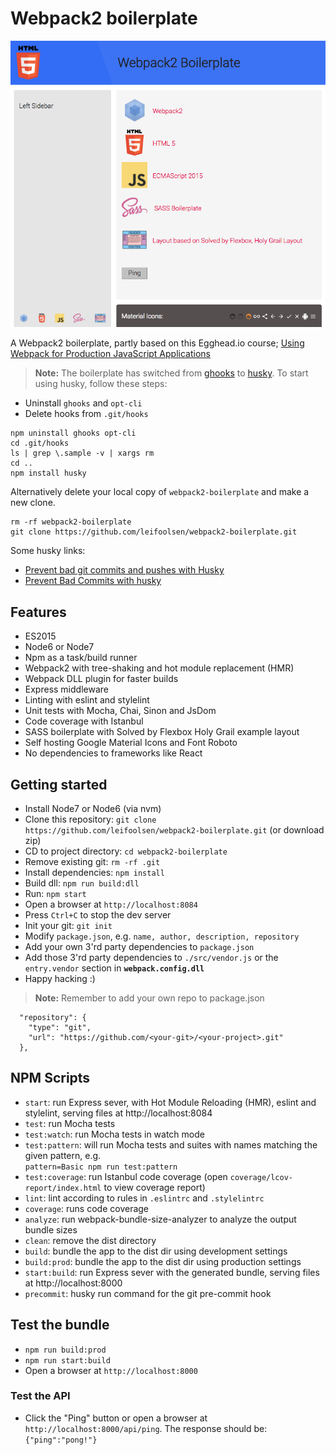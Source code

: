 # Webpack2 boilerplate

![webpack2-boilerplate](./webpack2-boilerplate.png)

A Webpack2 boilerplate, partly based on this Egghead.io course; [Using Webpack for Production JavaScript Applications](https://egghead.io/courses/using-webpack-for-production-javascript-applications)

>**Note:** The boilerplate has switched from [ghooks](https://github.com/gtramontina/ghooks) to [husky](https://github.com/typicode/husky). 
To start using husky, follow these steps:
* Uninstall `ghooks` and `opt-cli`
* Delete hooks from `.git/hooks`
```
npm uninstall ghooks opt-cli
cd .git/hooks
ls | grep \.sample -v | xargs rm
cd ..
npm install husky
```
Alternatively delete your local copy of `webpack2-boilerplate` and make a new clone.
```
rm -rf webpack2-boilerplate
git clone https://github.com/leifoolsen/webpack2-boilerplate.git
```

Some husky links:
* [Prevent bad git commits and pushes with Husky](http://www.penta-code.com/prevent-bad-git-commits-and-pushes-with-husky/)
* [Prevent Bad Commits with husky](https://davidwalsh.name/prevent-bad-commits-husky)

## Features
* ES2015
* Node6 or Node7
* Npm as a task/build runner
* Webpack2 with tree-shaking and hot module replacement (HMR)
* Webpack DLL plugin for faster builds
* Express middleware
* Linting with eslint and stylelint
* Unit tests with Mocha, Chai, Sinon and JsDom 
* Code coverage with Istanbul
* SASS boilerplate with Solved by Flexbox Holy Grail example layout
* Self hosting Google Material Icons and Font Roboto
* No dependencies to frameworks like React

## Getting started
* Install Node7 or Node6 (via nvm)
* Clone this repository: `git clone https://github.com/leifoolsen/webpack2-boilerplate.git` (or download zip)
* CD to project directory: `cd webpack2-boilerplate`
* Remove existing git: `rm -rf .git`
* Install dependencies: `npm install`
* Build dll: `npm run build:dll`
* Run: `npm start`
* Open a browser at `http://localhost:8084`
* Press `Ctrl+C` to stop the dev server
* Init your git: `git init`
* Modify `package.json`, e.g. `name, author, description, repository` 
* Add your own 3'rd party dependencies  to `package.json`
* Add those 3'rd party dependencies to `./src/vendor.js` or the `entry.vendor` section in **`webpack.config.dll`**
* Happy hacking :)

>**Note:** Remember to add your own repo to package.json 
```
  "repository": {
    "type": "git",
    "url": "https://github.com/<your-git>/<your-project>.git"
  },
```

## NPM Scripts
* `start`: run Express sever, with Hot Module Reloading (HMR), eslint and stylelint, serving files at http://localhost:8084
* `test`: run Mocha tests
* `test:watch`: run Mocha tests in watch mode
* `test:pattern`: will run Mocha tests and suites with names matching the given pattern, e.g.<br/>`pattern=Basic npm run test:pattern`
* `test:coverage`: run Istanbul code coverage (open `coverage/lcov-report/index.html` to view coverage report)
* `lint`: lint according to rules in `.eslintrc` and `.stylelintrc`
* `coverage`: runs code coverage 
* `analyze`: run webpack-bundle-size-analyzer to analyze the output bundle sizes
* `clean`: remove the dist directory
* `build`: bundle the app to the dist dir using development settings
* `build:prod`: bundle the app to the dist dir using production settings
* `start:build`: run Express sever with the generated bundle, serving files at http://localhost:8000
* `precommit`: husky run command for the git pre-commit hook

## Test the bundle
* `npm run build:prod`
* `npm run start:build`
* Open a browser at `http://localhost:8000`

### Test the API
* Click the "Ping" button or open a browser at `http://localhost:8000/api/ping`. The response should be: `{"ping":"pong!"}`

